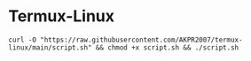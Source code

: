 # Termux-Linux

```
curl -O "https://raw.githubusercontent.com/AKPR2007/termux-linux/main/script.sh" && chmod +x script.sh && ./script.sh
```

